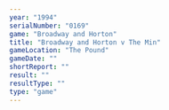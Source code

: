 ```yaml
---
year: "1994"
serialNumber: "0169" 
game: "Broadway and Horton"
title: "Broadway and Horton v The Min"
gameLocation: "The Pound"
gameDate: ""
shortReport: ""
result: ""
resultType: ""
type: "game"
---
```

